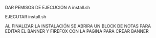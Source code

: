 DAR PEMISOS DE EJECUCIÓN A install.sh

EJECUTAR install.sh

AL FINALIZAR LA INSTALACIÓN SE ABRIRA UN BLOCK DE NOTAS PARA EDITAR EL BANNER Y FIREFOX CON LA PAGINA PARA CREAR BANNER
